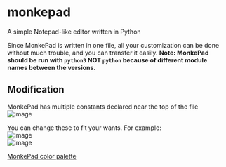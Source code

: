 # monkepad
A simple Notepad-like editor written in Python

Since MonkePad is written in one file, all your customization can be done without much trouble, and you can transfer it easily.
**Note: MonkePad should be run with `python3` NOT `python` because of different module names between the versions.**


## Modification
MonkePad has multiple constants declared near the top of the file<br/>
![image](https://user-images.githubusercontent.com/80077386/124516274-1d386480-dd96-11eb-9d49-1b568cede2f1.png)

You can change these to fit your wants. For example:
<br/>
![image](https://user-images.githubusercontent.com/80077386/124516387-5d97e280-dd96-11eb-9ffd-daa94dc9d865.png)<br/>
![image](https://user-images.githubusercontent.com/80077386/124516359-4ce76c80-dd96-11eb-8d33-9a17ab8c6a30.png)


[MonkePad color palette](https://lospec.com/palette-list/1bit-monitor-glow)
